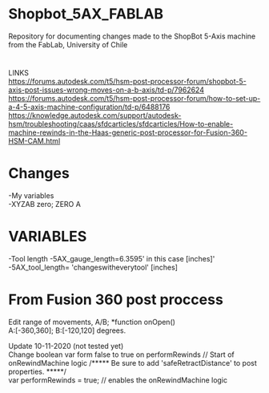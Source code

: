 # Shopbot_5AX_FABLAB

Repository for documenting changes made to the ShopBot 5-Axis machine from the FabLab, University of Chile
#
LINKS <br/>
https://forums.autodesk.com/t5/hsm-post-processor-forum/shopbot-5-axis-post-issues-wrong-moves-on-a-b-axis/td-p/7962624 
<br/>
https://forums.autodesk.com/t5/hsm-post-processor-forum/how-to-set-up-a-4-5-axis-machine-configuration/td-p/6488176
<br/>
https://knowledge.autodesk.com/support/autodesk-hsm/troubleshooting/caas/sfdcarticles/sfdcarticles/How-to-enable-machine-rewinds-in-the-Haas-generic-post-processor-for-Fusion-360-HSM-CAM.html

# Changes
-My variables <br/>
-XYZAB zero; ZERO A
# VARIABLES
-Tool length
-5AX_gauge_length=6.3595' in this case [inches]' <br/>
-5AX_tool_length= 'changeswitheverytool' [inches]


# From Fusion 360 post proccess
Edit range of movements, A/B; *function onOpen() <br/>
A:[-360,360]; B:[-120,120] degrees.

Update 10-11-2020 (not tested yet) <br/>
Change boolean var form false to true on performRewinds
// Start of onRewindMachine logic
/***** Be sure to add 'safeRetractDistance' to post properties. *****/ <br/>
var performRewinds = true; // enables the onRewindMachine logic
